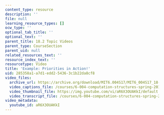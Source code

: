```yaml
---
content_type: resource
description: ''
file: null
learning_resource_types: []
ocw_type: ''
optional_tab_title: ''
optional_text: ''
parent_title: 18.2 Topic Videos
parent_type: CourseSection
parent_uid: null
related_resources_text: ''
resource_index_text: ''
resourcetype: Video
title: 'Example: Priorities in Action!'
uid: 285358a1-a7d1-edd2-5436-3c1b22da8cf8
video_files:
  archive_url: https://archive.org/download/MIT6.004S17/MIT6_004S17_18-02-07_300k.mp4
  video_captions_file: /courses/6-004-computation-structures-spring-2017/e4b291ce16505830bea24fc460ef9763_aR6X3OUAKkI.vtt
  video_thumbnail_file: https://img.youtube.com/vi/aR6X3OUAKkI/default.jpg
  video_transcript_file: /courses/6-004-computation-structures-spring-2017/e478adf5a133deae8547c708f2c3c1c3_aR6X3OUAKkI.pdf
video_metadata:
  youtube_id: aR6X3OUAKkI
---
```

